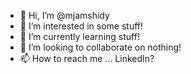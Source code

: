 - 👋 Hi, I’m @mjamshidy
- 👀 I’m interested in some stuff!
- 🌱 I’m currently learning stuff!
- 💞️ I’m looking to collaborate on nothing!
- 📫 How to reach me ... LinkedIn?

<!---
mjamshidy/mjamshidy is a ✨ special ✨ repository because its `README.md` (this file) appears on your GitHub profile.
You can click the Preview link to take a look at your changes.
--->
